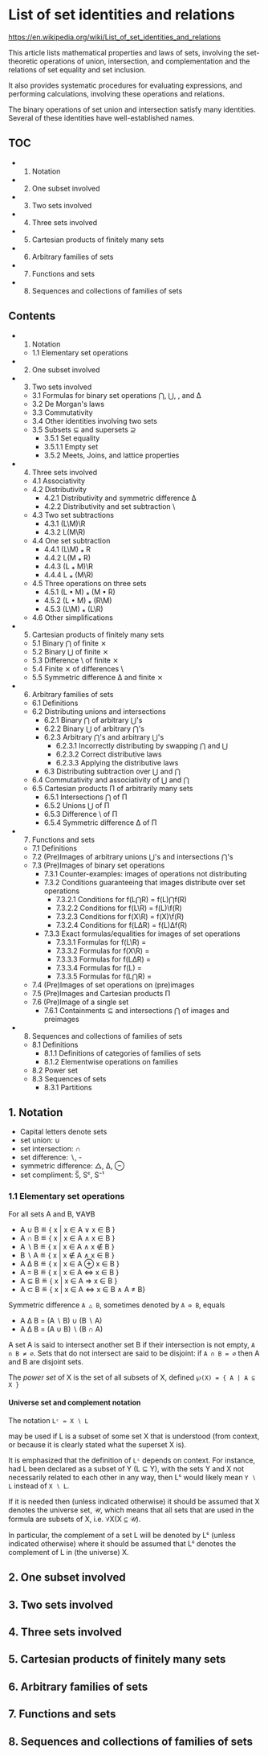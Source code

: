 # List of set identities and relations

https://en.wikipedia.org/wiki/List_of_set_identities_and_relations

This article lists mathematical properties and laws of sets, 
involving the set-theoretic operations of union, intersection, and complementation and the relations of set equality and set inclusion.

It also provides systematic procedures for evaluating expressions, and performing calculations, involving these operations and relations.

The binary operations of set union and intersection satisfy many identities. Several of these identities have well-established names.

## TOC

- 1. Notation
- 2. One subset involved
- 3. Two sets involved
- 4. Three sets involved
- 5. Cartesian products of finitely many sets
- 6. Arbitrary families of sets
- 7. Functions and sets
- 8. Sequences and collections of families of sets

## Contents

- 1. Notation
  - 1.1 Elementary set operations
- 2. One subset involved
- 3. Two sets involved
  - 3.1 Formulas for binary set operations ⋂, ⋃, \, and ∆
  - 3.2 De Morgan's laws
  - 3.3 Commutativity
  - 3.4 Other identities involving two sets
  - 3.5 Subsets ⊆ and supersets ⊇
    - 3.5.1 Set equality
    - 3.5.1.1 Empty set
    - 3.5.2 Meets, Joins, and lattice properties
- 4. Three sets involved
  - 4.1 Associativity
  - 4.2 Distributivity
    - 4.2.1 Distributivity and symmetric difference ∆
    - 4.2.2 Distributivity and set subtraction \
  - 4.3 Two set subtractions
    - 4.3.1 (L\M)\R
    - 4.3.2 L\(M\R)
  - 4.4 One set subtraction
    - 4.4.1 (L\M) ⁎ R
    - 4.4.2 L\(M ⁎ R)
    - 4.4.3 (L ⁎ M)\R
    - 4.4.4 L ⁎ (M\R)
  - 4.5 Three operations on three sets
    - 4.5.1 (L • M) ⁎ (M • R)
    - 4.5.2 (L • M) ⁎ (R\M)
    - 4.5.3 (L\M) ⁎ (L\R)
  - 4.6 Other simplifications
- 5. Cartesian products of finitely many sets
  - 5.1 Binary ⋂ of finite ⨯
  - 5.2 Binary ⋃ of finite ⨯
  - 5.3 Difference \ of finite ⨯
  - 5.4 Finite ⨯ of differences \
  - 5.5 Symmetric difference ∆ and finite ⨯
- 6. Arbitrary families of sets
  - 6.1 Definitions
  - 6.2 Distributing unions and intersections
    - 6.2.1 Binary ⋂ of arbitrary ⋃'s
    - 6.2.2 Binary ⋃ of arbitrary ⋂'s
    - 6.2.3 Arbitrary ⋂'s and arbitrary ⋃'s
      - 6.2.3.1 Incorrectly distributing by swapping ⋂ and ⋃
      - 6.2.3.2 Correct distributive laws
      - 6.2.3.3 Applying the distributive laws
    - 6.3 Distributing subtraction over ⋃ and ⋂
  - 6.4 Commutativity and associativity of ⋃ and ⋂
  - 6.5 Cartesian products Π of arbitrarily many sets
    - 6.5.1 Intersections ⋂ of Π
    - 6.5.2 Unions ⋃ of Π
    - 6.5.3 Difference \ of Π
    - 6.5.4 Symmetric difference ∆ of Π
- 7. Functions and sets
  - 7.1 Definitions
  - 7.2 (Pre)Images of arbitrary unions ⋃'s and intersections ⋂'s
  - 7.3 (Pre)Images of binary set operations
    - 7.3.1 Counter-examples: images of operations not distributing
    - 7.3.2 Conditions guaranteeing that images distribute over set operations
      - 7.3.2.1 Conditions for f(L⋂R) = f(L)⋂f(R)
      - 7.3.2.2 Conditions for f(L\R) = f(L)\f(R)
      - 7.3.2.3 Conditions for f(X\R) = f(X)\f(R)
      - 7.3.2.4 Conditions for f(L∆R) = f(L)∆f(R)
    - 7.3.3 Exact formulas/equalities for images of set operations
      - 7.3.3.1 Formulas for f(L\R) =
      - 7.3.3.2 Formulas for f(X\R) =
      - 7.3.3.3 Formulas for f(L∆R) =
      - 7.3.3.4 Formulas for f(L) =
      - 7.3.3.5 Formulas for f(L⋂R) =
  - 7.4 (Pre)Images of set operations on (pre)images
  - 7.5 (Pre)Images and Cartesian products Π
  - 7.6 (Pre)Image of a single set
    - 7.6.1 Containments ⊆ and intersections ⋂ of images and preimages
- 8. Sequences and collections of families of sets
  - 8.1 Definitions
    - 8.1.1 Definitions of categories of families of sets
    - 8.1.2 Elementwise operations on families
  - 8.2 Power set
  - 8.3 Sequences of sets
    - 8.3.1 Partitions


## 1. Notation

- Capital letters denote sets
- set union: ∪
- set intersection: ∩
- set difference: ∖, -
- symmetric difference: △, Δ, ⊖
- set compliment: S̅, Sᶜ, S⁻¹


### 1.1 Elementary set operations

For all sets A and B, ∀A∀B
- A ∪ B ≝ { x | x ∈ A ∨ x ∈ B }
- A ∩ B ≝ { x | x ∈ A ∧ x ∈ B }
- A ∖ B ≝ { x | x ∈ A ∧ x ∉ B }
- B ∖ A ≝ { x | x ∉ A ∧ x ∈ B }
- A Δ B ≝ { x | x ∈ A ⊕ x ∈ B }
- A = B ≝ { x | x ∈ A ⇔ x ∈ B }
- A ⊆ B ≝ { x | x ∈ A ⇒ x ∈ B }
- A ⊂ B ≝ { x | x ∈ A ⇔ x ∈ B ∧ A ≠ B}


Symmetric difference `A △ B`, sometimes denoted by `A ⊖ B`, equals
- A Δ B = (A ∖ B) ∪ (B ∖ A)
- A Δ B = (A ∪ B) ∖ (B ∩ A)

A set A is said to intersect another set B if their intersection is not empty, `A ∩ B ≠ ∅`. Sets that do not intersect are said to be disjoint: if `A ∩ B = ∅` then A and B are disjoint sets.

The *power set* of X is the set of all subsets of X, defined 
`℘(X) = { A | A ⊆ X }`


#### Universe set and complement notation

The notation 
`Lᶜ = X ∖ L`

may be used if L is a subset of some set X that is understood (from context, or because it is clearly stated what the superset X is).

It is emphasized that the definition of `Lᶜ` depends on context. For instance, had L been declared as a subset of Y (L ⊆ Y), with the sets Y and X not necessarily related to each other in any way, then Lᶜ would likely mean `Y ∖ L` instead of `X ∖ L`.

If it is needed then (unless indicated otherwise) it should be assumed that X denotes the universe set, 𝒰, which means that all sets that are used in the formula are subsets of X, i.e. ∀X(X ⊆ 𝒰).

In particular, the complement of a set L will be denoted by Lᶜ (unless indicated otherwise) where it should be assumed that Lᶜ denotes the complement of L in (the universe) X.


## 2. One subset involved
## 3. Two sets involved
## 4. Three sets involved
## 5. Cartesian products of finitely many sets
## 6. Arbitrary families of sets
## 7. Functions and sets
## 8. Sequences and collections of families of sets

